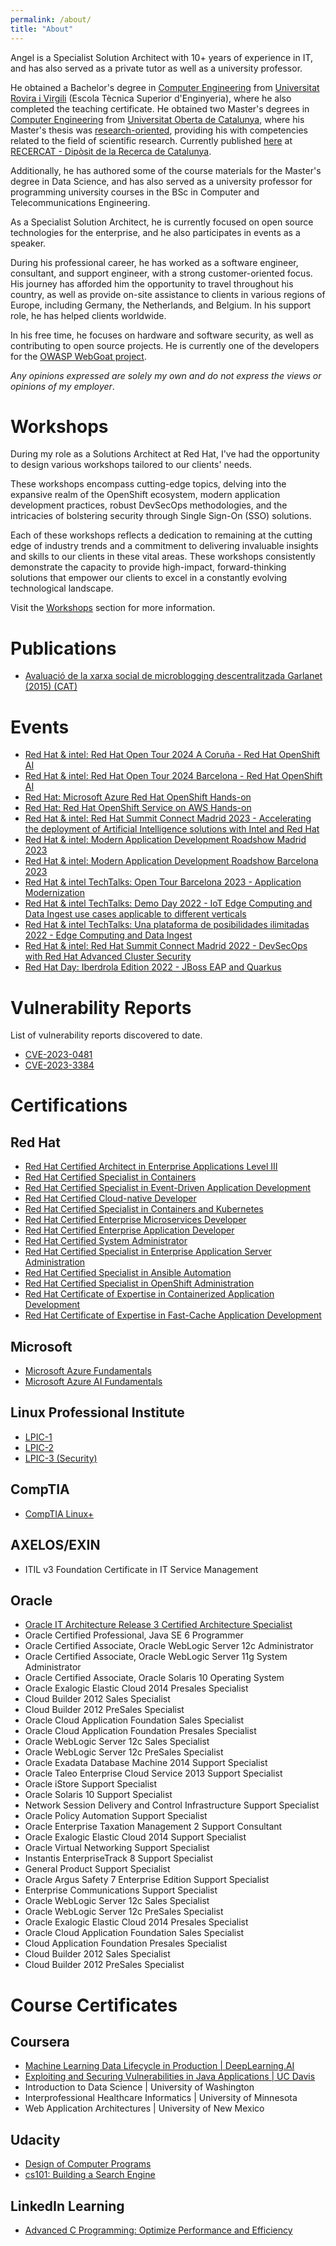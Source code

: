 ```yaml
---
permalink: /about/
title: "About"
---
```


Angel is a Specialist Solution Architect with 10+ years of experience in IT, and has also served as a private tutor as well as a university professor.

He obtained a Bachelor's degree in [Computer Engineering](https://web.archive.org/web/20100623022420/http://www.etse.urv.cat/sections/general/guia_docent/caES/2002_2003/guiadocent_2002_2003_informatica.pdf) from [Universitat Rovira i Virgili](https://www.etse.urv.cat/en/) (Escola Tècnica Superior d'Enginyeria), where he also completed the teaching certificate. He obtained two Master's degrees in [Computer Engineering](https://web.archive.org/web/20111115230620/http://www.uoc.edu/estudis/titulacions/enginyeria_informatica/pla_estudis/index.html) from [Universitat Oberta de Catalunya](https://www.uoc.edu/portal/en/index.html), where his Master's thesis was [research-oriented](https://www.uoc.edu/portal/_resources/CA/documents/qualitat/qualitat-titulacions/informatica-multimedia-telecomunicacions/20091221_Memoria_MPL_VERIFICADA_n.pdf), providing his with competencies related to the field of scientific research. Currently published [here](https://www.recercat.cat/handle/2072/251627) at [RECERCAT - Dipòsit de la Recerca de Catalunya](https://www.recercat.cat/quees).

Additionally, he has authored some of the course materials for the Master's degree in Data Science, and has also served as a university professor for programming university courses in the BSc in Computer and Telecommunications Engineering.

As a Specialist Solution Architect, he is currently focused on open source technologies for the enterprise, and he also participates in events as a speaker.

During his professional career, he has worked as a software engineer, consultant, and support engineer, with a strong customer-oriented focus. His journey has afforded him the opportunity to travel throughout his country, as well as provide on-site assistance to clients in various regions of Europe, including Germany, the Netherlands, and Belgium. In his support role, he has helped clients worldwide.

In his free time, he focuses on hardware and software security, as well as contributing to open source projects. He is currently one of the developers for the [OWASP WebGoat project](https://owasp.org/www-project-webgoat/).

*Any opinions expressed are solely my own and do not express the views or opinions of my employer*.

# Workshops

During my role as a Solutions Architect at Red Hat, I've had the opportunity to design various workshops tailored to our clients' needs.

These workshops encompass cutting-edge topics, delving into the expansive realm of the OpenShift ecosystem, modern application development practices, robust DevSecOps methodologies, and the intricacies of bolstering security through Single Sign-On (SSO) solutions.

Each of these workshops reflects a dedication to remaining at the cutting edge of industry trends and a commitment to delivering invaluable insights and skills to our clients in these vital areas. These workshops consistently demonstrate the capacity to provide high-impact, forward-thinking solutions that empower our clients to excel in a constantly evolving technological landscape.

Visit the [Workshops](/workshops) section for more information.

# Publications

* [Avaluació de la xarxa social de microblogging descentralitzada Garlanet (2015) (CAT)](https://openaccess.uoc.edu/handle/10609/42822)

<!-- I will write a post about this
* [Fugas de información en JVM Heap Dumps – Extracción de claves privadas (2015) (ESP)](https://web.archive.org/web/20220129094528/https://avanttic.com/blog/fugas-informacion-jvm-heap-dumps-extraccion-claves-privadas/) -->

# Events

* [Red Hat & intel: Red Hat Open Tour 2024 A Coruña - Red Hat OpenShift AI](https://events.redhat.com/profile/form/index.cfm?PKformID=0x1012549abcd)
* [Red Hat & intel: Red Hat Open Tour 2024 Barcelona - Red Hat OpenShift AI](https://events.redhat.com/profile/form/index.cfm?PKformID=0x1011238abcd)
* [Red Hat: Microsoft Azure Red Hat OpenShift Hands-on](https://events.redhat.com/profile/form/index.cfm?PKformID=0x961021abcd)
* [Red Hat: Red Hat OpenShift Service on AWS Hands-on](https://events.redhat.com/profile/form/index.cfm?PKformID=0x960793abcd)
* [Red Hat & intel: Red Hat Summit Connect Madrid  2023 - Accelerating the deployment of Artificial Intelligence solutions with Intel and Red Hat](https://www.redhat.com/en/summit/connect/emea/madrid-2023)
* [Red Hat & intel: Modern Application Development Roadshow Madrid 2023](https://events.redhat.com/profile/form/index.cfm?PKformID=0x840979abcd)
* [Red Hat & intel: Modern Application Development Roadshow Barcelona 2023](https://events.redhat.com/profile/form/index.cfm?PKformID=0x8427460001)
* [Red Hat & intel TechTalks: Open Tour Barcelona 2023 - Application Modernization](https://events.redhat.com/profile/form/index.cfm?PKformID=0x813201abcd&sc_cid=7013a000003DQb2AAG)
* [Red Hat & intel TechTalks: Demo Day 2022 - IoT Edge Computing and Data Ingest use cases applicable to different verticals](https://events.redhat.com/profile/form/index.cfm?PKformID=0x5643010001)
* [Red Hat & intel TechTalks: Una plataforma de posibilidades ilimitadas 2022 - Edge Computing and Data Ingest](https://events.redhat.com/profile/form/index.cfm?PKformID=0x5741620001)
* [Red Hat & intel: Red Hat Summit Connect Madrid 2022 - DevSecOps with Red Hat Advanced Cluster Security](https://www.redhat.com/es/events/summit-connect-madrid-2022?sc_cid=7013a00000317uGAAQ)
* [Red Hat Day: Iberdrola Edition 2022 - JBoss EAP and Quarkus](https://events.redhat.com/profile/form/index.cfm?PKformID=0x695116abcd)

<!-- backup event links

TODO OT24Coruña

https://web.archive.org/web/20240228155049/https://events.redhat.com/profile/form/index.cfm?PKformID=0x1011238abcd

https://web.archive.org/web/20231115112449/https://events.redhat.com/profile/form/index.cfm?PKformID=0x961021abcd

https://web.archive.org/web/20231115112618/https://events.redhat.com/profile/form/index.cfm?PKformID=0x960793abcd

https://web.archive.org/web/20231127230643/https://www.redhat.com/en/summit/connect/emea/madrid-2023

https://web.archive.org/web/20231127230743/https://images.engage.redhat.com/Web/RedHat/%7B5cc12f29-8e95-44fb-ba48-d0175ce27fcf%7D_Accelerating_Artificial_Intelligence_solutions_with_Intel_and_Red_Hat.pdf

https://web.archive.org/web/20230716101450/https://events.redhat.com/profile/form/index.cfm?PKformID=0x840979abcd

https://web.archive.org/web/20230716101418/https://events.redhat.com/profile/form/index.cfm?PKformID=0x8427460001

https://web.archive.org/web/20230612162837/https://events.redhat.com/profile/form/index.cfm?PKformID=0x813201abcd&sc_cid=7013a000003DQb2AAG

https://web.archive.org/web/20230716101236/https://events.redhat.com/profile/form/index.cfm?PKformID=0x5643010001

https://web.archive.org/web/20230716101150/https://events.redhat.com/profile/form/index.cfm?PKformID=0x5741620001

https://web.archive.org/web/20220930061613/https://www.redhat.com/es/events/summit-connect-madrid-2022?sc_cid=7013a00000317uGAAQ

https://web.archive.org/web/20230716101542/https://events.redhat.com/profile/form/index.cfm?PKformID=0x695116abcd
-->

<!--# Contributions to Open Source projects

* OWASP WebGoat Project
* Apache HTTP Server [1](https://lists.apache.org/thread/3somw05py164yq5y15to0yxthlv4yv99) [2](https://www.mail-archive.com/dev@httpd.apache.org/msg73978.html) [3](https://bugzilla.redhat.com/show_bug.cgi?id=1649470)
* GCViewer
* Quay Operator
* Smallrye-jwt
* Smallrye-reactive-messaging [1](https://github.com/smallrye/smallrye-reactive-messaging/issues/1873)
* Quarkus [1](https://quarkus.io/blog/quarkus-1-11-0-final-released/) [2](https://quarkus.io/blog/quarkus-2-16-0-final-released/) [3](https://quarkus.io/blog/quarkus-3-0-final-released/)
* RH-SSO [1](https://issues.redhat.com/browse/RHSSO-2252)
* OpenShift (docs)-->

<!-- unir
https://web.archive.org/web/20240324143212/https://static.unir.net/ingenieria/master-devops-cloud-computing-produccion-software/E-U_DevOps-Cloud.pdf

https://web.archive.org/web/20240324143247/https://www.unir.net/ingenieria/curso-devops-cloud-computing-produccion-software/claustro/

https://web.archive.org/web/20240324143318/https://www.unir.net/profesores/angel-olle-blazquez/
-->

# Vulnerability Reports

List of vulnerability reports discovered to date.

* [CVE-2023-0481](https://access.redhat.com/security/cve/cve-2023-0481)
* [CVE-2023-3384](https://access.redhat.com/security/cve/CVE-2023-3384)

# Certifications

## Red Hat

* [Red Hat Certified Architect in Enterprise Applications Level III](https://www.redhat.com/en/services/certification/rhca)
* [Red Hat Certified Specialist in Containers](https://www.redhat.com/en/services/training/ex188-red-hat-certified-specialist-containers-exam)
* [Red Hat Certified Specialist in Event-Driven Application Development](https://www.redhat.com/en/services/training/red-hat-certified-specialist-event-driven-application-development-exam)
* [Red Hat Certified Cloud-native Developer](https://www.redhat.com/en/services/training/red-hat-certified-cloud-native-developer-exam)
* [Red Hat Certified Specialist in Containers and Kubernetes](https://www.redhat.com/en/services/training/ex180-red-hat-certified-specialist-containers-kubernetes-exam)
* [Red Hat Certified Enterprise Microservices Developer](https://www.redhat.com/en/services/training/ex183-red-hat-certified-enterprise-application-developer-exam)
* [Red Hat Certified Enterprise Application Developer](https://www.redhat.com/en/services/training/ex183-red-hat-certified-enterprise-application-developer-exam)
* [Red Hat Certified System Administrator](https://www.redhat.com/en/services/training/ex200-red-hat-certified-system-administrator-rhcsa-exam)
* [Red Hat Certified Specialist in Enterprise Application Server Administration](https://www.redhat.com/en/services/training/ex248-red-hat-certified-specialist-enterprise-application-server-administration-exam)
* [Red Hat Certified Specialist in Ansible Automation](https://www.redhat.com/en/services/certification/rhcs-ansible-automation)
* [Red Hat Certified Specialist in OpenShift Administration](https://www.redhat.com/en/services/training/ex280-red-hat-certified-specialist-in-openshift-administration-exam)
* [Red Hat Certificate of Expertise in Containerized Application Development](https://www.redhat.com/en/services/certification/retired-rhcs-containerized-application-development)
* [Red Hat Certificate of Expertise in Fast-Cache Application Development](https://www.redhat.com/en/services/training/ex453-retired-red-hat-certified-specialist-in-fast-cache-application-development-exam)

## Microsoft

* [Microsoft Azure Fundamentals](https://learn.microsoft.com/en-us/certifications/exams/az-900/)
* [Microsoft Azure AI Fundamentals](https://learn.microsoft.com/en-us/credentials/certifications/exams/ai-900/)


## Linux Professional Institute

* [LPIC-1](https://www.lpi.org/our-certifications/lpic-1-overview)
* [LPIC-2](https://www.lpi.org/our-certifications/lpic-2-overview)
* [LPIC-3 (Security)](https://www.lpi.org/our-certifications/lpic-3-303-overview)

## CompTIA

* [CompTIA Linux+](https://www.comptia.org/en/certificaciones/linux)

## AXELOS/EXIN

* ITIL v3 Foundation Certificate in IT Service Management

## Oracle

* [Oracle IT Architecture Release 3 Certified Architecture Specialist](https://www.oracle.com/es/partnernetwork/expertise/license-hardware/it-architecture/)
* Oracle Certified Professional, Java SE 6 Programmer
* Oracle Certified Associate, Oracle WebLogic Server 12c Administrator
* Oracle Certified Associate, Oracle WebLogic Server 11g System Administrator
* Oracle Certified Associate, Oracle Solaris 10 Operating System
* Oracle Exalogic Elastic Cloud 2014 Presales Specialist
* Cloud Builder 2012 Sales Specialist
* Cloud Builder 2012 PreSales Specialist
* Oracle Cloud Application Foundation Sales Specialist
* Oracle Cloud Application Foundation Presales Specialist
* Oracle WebLogic Server 12c Sales Specialist
* Oracle WebLogic Server 12c PreSales Specialist
* Oracle Exadata Database Machine 2014 Support Specialist
* Oracle Taleo Enterprise Cloud Service 2013 Support Specialist
* Oracle iStore Support Specialist
* Oracle Solaris 10 Support Specialist
* Network Session Delivery and Control Infrastructure Support Specialist
* Oracle Policy Automation Support Specialist
* Oracle Enterprise Taxation Management 2 Support Consultant
* Oracle Exalogic Elastic Cloud 2014 Support Specialist
* Oracle Virtual Networking Support Specialist
* Instantis EnterpriseTrack 8 Support Specialist
* General Product Support Specialist
* Oracle Argus Safety 7 Enterprise Edition Support Specialist
* Enterprise Communications Support Specialist
* Oracle WebLogic Server 12c Sales Specialist
* Oracle WebLogic Server 12c PreSales Specialist
* Oracle Exalogic Elastic Cloud 2014 Presales Specialist
* Oracle Cloud Application Foundation Sales Specialist
* Cloud Application Foundation Presales Specialist
* Cloud Builder 2012 Sales Specialist
* Cloud Builder 2012 PreSales Specialist

# Course Certificates

## Coursera

* [Machine Learning Data Lifecycle in Production \| DeepLearning.AI](https://www.coursera.org/account/accomplishments/verify/NS73LTCJTNCP)
* [Exploiting and Securing Vulnerabilities in Java Applications \| UC Davis](https://www.coursera.org/account/accomplishments/certificate/EKEHSAWLLHH7)
* Introduction to Data Science \| University of Washington
* Interprofessional Healthcare Informatics \| University of Minnesota
* Web Application Architectures \| University of New Mexico

## Udacity

* [Design of Computer Programs](https://www.udacity.com/course/design-of-computer-programs--cs212)
* [cs101: Building a Search Engine](https://www.cs.virginia.edu/~evans/courses/cs101/)

## LinkedIn Learning

* [Advanced C Programming: Optimize Performance and Efficiency](https://www.linkedin.com/learning/advanced-c-programming-optimize-performance-and-efficiency)

<!-- # Courses

* Red Hat Cloud-native Microservices Development with Quarkus - DO378
* Developing Event-driven Applications with Apache Kafka and Red Hat AMQ Streams - AD482
* Building Resilient Microservices with Istio and Red Hat OpenShift Service Mesh - DO328
* Red Hat DevOps Pipelines and Processes - DO400
* Cloud-native Integration with Red Hat Fuse - AD221
* Automation with Ansible IAutomation with Ansible I - DO407
* Automation with Ansible II: Ansible Tower - DO409
* Containerizing Software Applications - DO276
* Red Hat Application Development I: Programming in Java EE - JB183
* Red Hat Application Development II: Implementing Microservice Architectures - JB283
* Red Hat Certified Engineer Certification Lab - RH299
* Red Hat Enterprise Linux Diagnostics and Troubleshooting - RH342
* Red Hat JBoss Application Administration I & II - JB248 & JB348
* Red Hat JBoss Data Grid Development - JB453
* Red Hat JBoss Enterprise Application Development I & II - JB225 & JB325
* Red Hat OpenShift Development I - DO288
* Red Hat OpenShift Enterprise Administration - DO280-3.9 & DO380
* Red Hat OpenShift Administration II: Operating a Production Kubernetes Cluster - DO280
* Red Hat OpenShift Enterprise Development - DO290
* Red Hat Security: Linux in Physical, Virtual, and Cloud - RH415
-->
